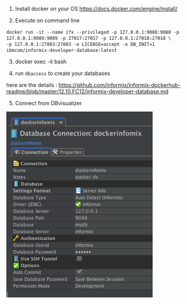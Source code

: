 
1. Install docker on your OS https://docs.docker.com/engine/install/

2. Execute on command line
```
docker run -it --name ifx --privileged -p 127.0.0.1:9088:9088 -p 127.0.0.1:9089:9089 -p 27017:27017 -p 127.0.0.1:27018:27018 \
-p 127.0.0.1:27883:27883 -e LICENSE=accept -e DB_INIT=1 ibmcom/informix-developer-database:latest
```
3. docker exec -it <CONTAINER ID> bash

4. run `dbaccess` to create your databases

here are the details : https://github.com/informix/informix-dockerhub-readme/blob/master/12.10.FC12/informix-developer-database.md 

5. Connect from DBvisualizer 

![alt text](https://raw.githubusercontent.com/sushilshinde/how-to-docs/main/assets/db-viz-docker-ifx.png)
